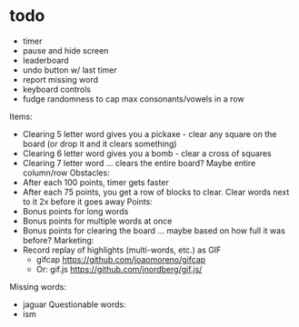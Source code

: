# todo

- timer
- pause and hide screen
- leaderboard
- undo button w/ last timer
- report missing word
- keyboard controls
- fudge randomness to cap max consonants/vowels in a row

Items:
- Clearing 5 letter word gives you a pickaxe - clear any square on the board (or drop it and it clears something)
- Clearing 6 letter word gives you a bomb - clear a cross of squares
- Clearing 7 letter word ... clears the entire board? Maybe entire column/row
Obstacles:
- After each 100 points, timer gets faster
- After each 75 points, you get a row of blocks to clear. Clear words next to it 2x before it goes away
Points:
- Bonus points for long words
- Bonus points for multiple words at once
- Bonus points for clearing the board ... maybe based on how full it was before?
Marketing:
- Record replay of highlights (multi-words, etc.) as GIF
    - gifcap https://github.com/joaomoreno/gifcap
    - Or: gif.js https://github.com/jnordberg/gif.js/

Missing words:
- jaguar
Questionable words:
- ism
